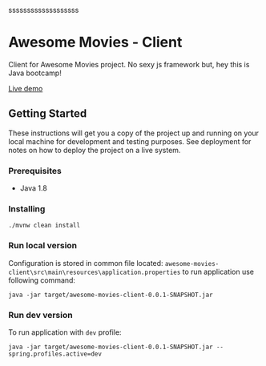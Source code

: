 

sssssssssssssssssss

# Awesome Movies - Client

Client for Awesome Movies project. No sexy js framework but, hey this is Java bootcamp!

[Live demo](https://awesome-movies-client.herokuapp.com/)

## Getting Started
These instructions will get you a copy of the project up and running on your local machine for development and testing purposes. See deployment for notes on how to deploy the project on a live system.

### Prerequisites
* Java 1.8

### Installing
```
./mvnw clean install 
```
### Run local version
Configuration is stored in common file located:
`awesome-movies-client\src\main\resources\application.properties`
to run application use following command:
```
java -jar target/awesome-movies-client-0.0.1-SNAPSHOT.jar
```
### Run dev version
To run application with `dev` profile:
```
java -jar target/awesome-movies-client-0.0.1-SNAPSHOT.jar --spring.profiles.active=dev
```
